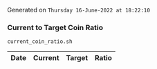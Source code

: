 Generated on `Thursday 16-June-2022 at 18:22:10`

### Current to Target Coin Ratio
`current_coin_ratio.sh`

Date|Current|Target|Ratio
---|---|---|---
